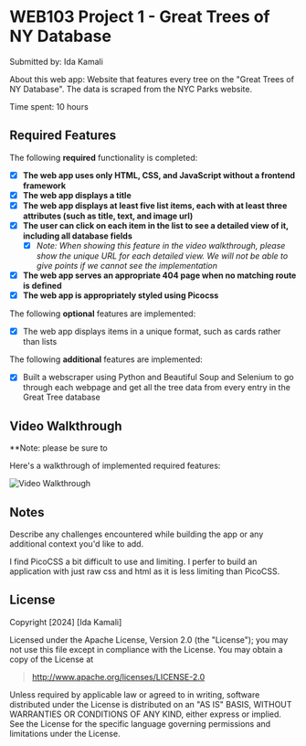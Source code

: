 # WEB103 Project 1 - Great Trees of NY Database

Submitted by: Ida Kamali

About this web app: Website that features every tree on the "Great Trees of NY Database". The data is scraped from the NYC Parks website.

Time spent: 10 hours

## Required Features

The following **required** functionality is completed:

<!-- Make sure to check off completed functionality below -->

- [x] **The web app uses only HTML, CSS, and JavaScript without a frontend framework**
- [x] **The web app displays a title**
- [x] **The web app displays at least five list items, each with at least three attributes (such as title, text, and image url)**
- [x] **The user can click on each item in the list to see a detailed view of it, including all database fields**
  - [x] _Note: When showing this feature in the video walkthrough, please show the unique URL for each detailed view. We will not be able to give points if we cannot see the implementation_
- [x] **The web app serves an appropriate 404 page when no matching route is defined**
- [x] **The web app is appropriately styled using Picocss**

The following **optional** features are implemented:

- [x] The web app displays items in a unique format, such as cards rather than lists

The following **additional** features are implemented:

- [x] Built a webscraper using Python and Beautiful Soup and Selenium to go through each webpage and get all the tree data from every entry in the Great Tree database

## Video Walkthrough

\*\*Note: please be sure to

Here's a walkthrough of implemented required features:

<img src='/client/public/videoTour.gif' title='Video Walkthrough' width='' alt='Video Walkthrough' />

## Notes

Describe any challenges encountered while building the app or any additional context you'd like to add.

I find PicoCSS a bit difficult to use and limiting. I perfer to build an application with just raw css and html as it is less limiting than PicoCSS.

## License

Copyright [2024] [Ida Kamali]

Licensed under the Apache License, Version 2.0 (the "License"); you may not use this file except in compliance with the License. You may obtain a copy of the License at

> http://www.apache.org/licenses/LICENSE-2.0

Unless required by applicable law or agreed to in writing, software distributed under the License is distributed on an "AS IS" BASIS, WITHOUT WARRANTIES OR CONDITIONS OF ANY KIND, either express or implied. See the License for the specific language governing permissions and limitations under the License.
